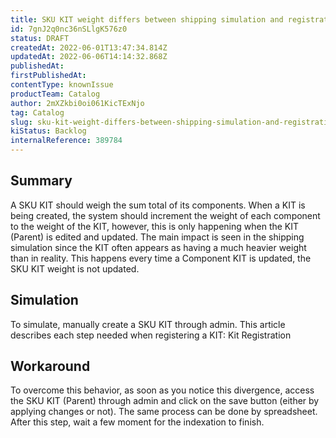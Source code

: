 ```yaml
---
title: SKU KIT weight differs between shipping simulation and registration (admin)
id: 7gnJ2q0nc36nSLlgK576z0
status: DRAFT
createdAt: 2022-06-01T13:47:34.814Z
updatedAt: 2022-06-06T14:14:32.868Z
publishedAt: 
firstPublishedAt: 
contentType: knownIssue
productTeam: Catalog
author: 2mXZkbi0oi061KicTExNjo
tag: Catalog
slug: sku-kit-weight-differs-between-shipping-simulation-and-registration-admin
kiStatus: Backlog
internalReference: 389784
---
```


## Summary


A SKU KIT should weigh the sum total of its components. When a KIT is being created, the system should increment the weight of each component to the weight of the KIT, however, this is only happening when the KIT (Parent) is edited and updated. The main impact is seen in the shipping simulation since the KIT often appears as having a much heavier weight than in reality. This happens every time a Component KIT is updated, the SKU KIT weight is not updated.




## Simulation


To simulate, manually create a SKU KIT through admin. This article describes each step needed when registering a KIT: Kit Registration

###



## Workaround


To overcome this behavior, as soon as you notice this divergence, access the SKU KIT (Parent) through admin and click on the save button (either by applying changes or not). The same process can be done by spreadsheet. After this step, wait a few moment for the indexation to finish.

